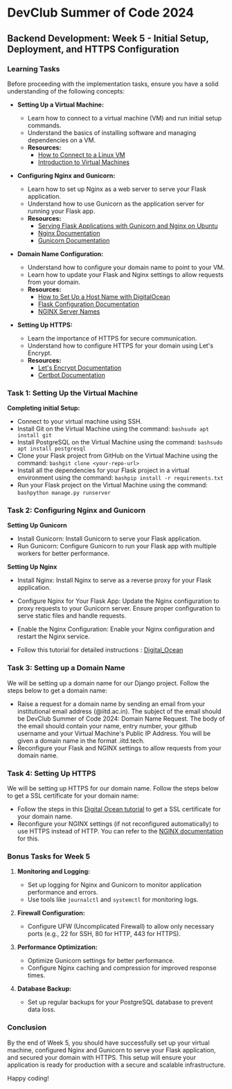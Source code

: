# DevClub Summer of Code 2024

## Backend Development: Week 5 - Initial Setup, Deployment, and HTTPS Configuration

### Learning Tasks
Before proceeding with the implementation tasks, ensure you have a solid understanding of the following concepts:

- **Setting Up a Virtual Machine:**
  - Learn how to connect to a virtual machine (VM) and run initial setup commands.
  - Understand the basics of installing software and managing dependencies on a VM.
  - **Resources:**
    - [How to Connect to a Linux VM](https://linuxize.com/post/how-to-connect-to-a-linux-server-using-ssh/)
    - [Introduction to Virtual Machines](https://www.vmware.com/topics/glossary/content/virtual-machine.html)

- **Configuring Nginx and Gunicorn:**
  - Learn how to set up Nginx as a web server to serve your Flask application.
  - Understand how to use Gunicorn as the application server for running your Flask app.
  - **Resources:**
    - [Serving Flask Applications with Gunicorn and Nginx on Ubuntu](https://www.digitalocean.com/community/tutorials/how-to-serve-flask-applications-with-gunicorn-and-nginx-on-ubuntu-22-04)
    - [Nginx Documentation](https://nginx.org/en/docs/)
    - [Gunicorn Documentation](https://docs.gunicorn.org/en/stable/)

- **Domain Name Configuration:**
  - Understand how to configure your domain name to point to your VM.
  - Learn how to update your Flask and Nginx settings to allow requests from your domain.
  - **Resources:**
    - [How to Set Up a Host Name with DigitalOcean](https://www.digitalocean.com/docs/networking/dns/)
    - [Flask Configuration Documentation](https://flask.palletsprojects.com/en/2.0.x/config/)
    - [NGINX Server Names](http://nginx.org/en/docs/http/server_names.html)

- **Setting Up HTTPS:**
  - Learn the importance of HTTPS for secure communication.
  - Understand how to configure HTTPS for your domain using Let's Encrypt.
  - **Resources:**
    - [Let's Encrypt Documentation](https://letsencrypt.org/getting-started/)
    - [Certbot Documentation](https://certbot.eff.org/)

### Task 1: Setting Up the Virtual Machine

**Completing initial Setup:**
- Connect to your virtual machine using SSH. 
- Install Git on the Virtual Machine using the command: ```bashsudo apt install git```
- Install PostgreSQL on the Virtual Machine using the command: ```bashsudo apt install postgresql```
- Clone your Flask project from GitHub on the Virtual Machine using the command: ```bashgit clone <your-repo-url>```
- Install all the dependencies for your Flask project in a virtual environment using the command: ```bashpip install -r requirements.txt```
- Run your Flask project on the Virtual Machine using the command: ```bashpython manage.py runserver```


### Task 2: Configuring Nginx and Gunicorn

**Setting Up Gunicorn**
- Install Gunicorn: Install Gunicorn to serve your Flask application.
- Run Gunicorn: Configure Gunicorn to run your Flask app with multiple workers for better performance.

**Setting Up Nginx**
- Install Nginx: Install Nginx to serve as a reverse proxy for your Flask application.
- Configure Nginx for Your Flask App: Update the Nginx configuration to proxy requests to your Gunicorn server. Ensure proper configuration to serve static files and handle requests.
- Enable the Nginx Configuration: Enable your Nginx configuration and restart the Nginx service.

- Follow this tutorial for detailed instructions : [Digital_Ocean](https://www.digitalocean.com/community/tutorials/how-to-serve-flask-applications-with-gunicorn-and-nginx-on-ubuntu-22-04)

### Task 3: Setting up a Domain Name
We will be setting up a domain name for our Django project. Follow the steps below to get a domain name:
- Raise a request for a domain name by sending an email from your institutional email address (@iitd.ac.in). The subject of the email should be DevClub Summer of Code 2024: Domain Name Request. The body of the email should contain your name, entry number, your github username and your Virtual Machine's Public IP Address. You will be given a domain name in the format <your-github-username>.iitd.tech.
- Reconfigure your Flask and NGINX settings to allow requests from your domain name.

### Task 4: Setting Up HTTPS
We will be setting up HTTPS for our domain name. Follow the steps below to get a SSL certificate for your domain name:
- Follow the steps in this [Digital Ocean tutorial](https://www.digitalocean.com/community/tutorials/how-to-secure-nginx-with-let-s-encrypt-on-ubuntu-20-04) to get a SSL certificate for your domain name.
- Reconfigure your NGINX settings (if not reconfigured automatically) to use HTTPS instead of HTTP. You can refer to the [NGINX documentation](https://docs.nginx.com/nginx/admin-guide/web-server/web-server/#setting-http-headers) for this.

### Bonus Tasks for Week 5

1. **Monitoring and Logging:**
   - Set up logging for Nginx and Gunicorn to monitor application performance and errors.
   - Use tools like `journalctl` and `systemctl` for monitoring logs.

2. **Firewall Configuration:**
   - Configure UFW (Uncomplicated Firewall) to allow only necessary ports (e.g., 22 for SSH, 80 for HTTP, 443 for HTTPS).

3. **Performance Optimization:**
   - Optimize Gunicorn settings for better performance.
   - Configure Nginx caching and compression for improved response times.

4. **Database Backup:**
   - Set up regular backups for your PostgreSQL database to prevent data loss.

### Conclusion
By the end of Week 5, you should have successfully set up your virtual machine, configured Nginx and Gunicorn to serve your Flask application, and secured your domain with HTTPS. This setup will ensure your application is ready for production with a secure and scalable infrastructure.

Happy coding!